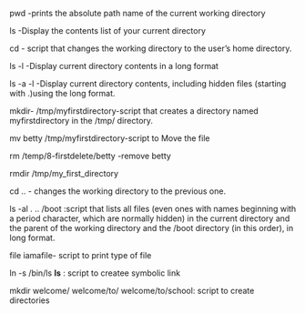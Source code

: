 pwd -prints the absolute path name of the current working directory

ls -Display the contents list of your current directory

cd - script that changes the working directory to the user’s home directory.

ls -l -Display current directory contents in a long format

ls -a -l -Display current directory contents, including hidden files (starting with .)using the long format.

mkdir- /tmp/myfirstdirectory-script that creates a directory named myfirstdirectory in the /tmp/ directory.

mv betty /tmp/myfirstdirectory-script to Move the file 

rm /temp/8-firstdelete/betty -remove betty

rmdir /tmp/my_first_directory

cd .. - changes the working directory to the previous one.

 ls -al . .. /boot :script that lists all files (even ones with names beginning with a period character, which are normally hidden) in the current directory and the parent of the working directory and the /boot directory (in this order), in long format.

file iamafile- script to print type of file

ln -s /bin/ls __ls__ : script to createe symbolic link

mkdir welcome/ welcome/to/ welcome/to/school: script to create directories 
